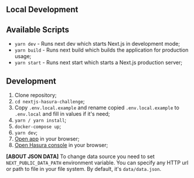 ## Local Development

## Available Scripts

+ `yarn dev` - Runs next dev which starts Next.js in development mode;
+ `yarn build` -  Runs next build which builds the application for production usage;
+ `yarn start` - Runs next start which starts a Next.js production server;

## Development

1. Clone repository;
2. `cd nextjs-hasura-challenge`;
3. Copy `.env.local.example` and rename copied `.env.local.example` to `.env.local` and fill in values if it's need;
4. `yarn / yarn install`;
5. `docker-compose up`;
6. `yarn dev`;
7. [Open app](http://localhost:3000) in your browser;
8. [Open Hasura console](http://localhost:8080/console) in your browser;

**[ABOUT JSON DATA]** To change data source you need to set `NEXT_PUBLIC_DATA_PATH` environment variable. You can specify any HTTP
url or path to file in your file system. By default, it's `data/data.json`.
